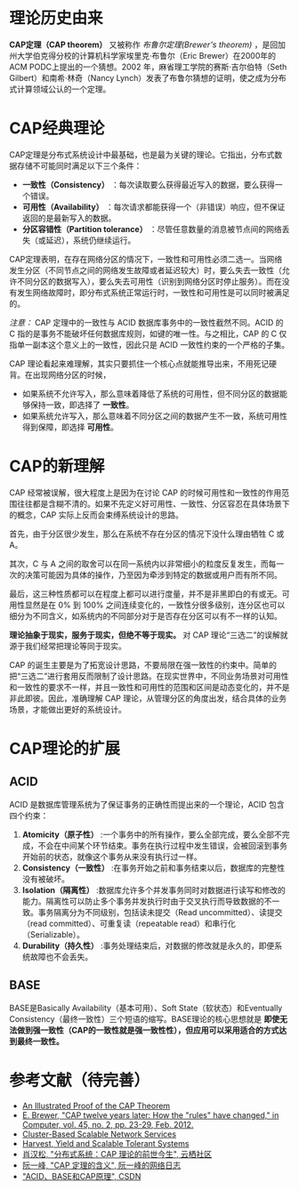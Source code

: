 # 理论历史由来
**CAP定理（CAP theorem）** 又被称作 *布鲁尔定理(Brewer's theorem)* ，是回加州大学伯克得分校的计算机科学家埃里克·布鲁尔（Eric Brewer）在2000年的ACM PODC上提出的一个猜想。2002 年，麻省理工学院的赛斯·吉尔伯特（Seth Gilbert）和南希·林奇（Nancy Lynch）发表了布鲁尔猜想的证明，使之成为分布式计算领域公认的一个定理。

# CAP经典理论
CAP定理是分布式系统设计中最基础，也是最为关键的理论。它指出，分布式数据存储不可能同时满足以下三个条件：

* **一致性（Consistency）** ：每次读取要么获得最近写入的数据，要么获得一个错误。
* **可用性（Availability）** ：每次请求都能获得一个（非错误）响应，但不保证返回的是最新写入的数据。
* **分区容错性（Partition tolerance）** ：尽管任意数量的消息被节点间的网络丢失（或延迟），系统仍继续运行。

CAP定理表明，在存在网络分区的情况下，一致性和可用性必须二选一。当网络发生分区（不同节点之间的网络发生故障或者延迟较大）时，要么失去一致性（允许不同分区的数据写入），要么失去可用性（识别到网络分区时停止服务）。而在没有发生网络故障时，即分布式系统正常运行时，一致性和可用性是可以同时被满足的。

*注意：* CAP 定理中的一致性与 ACID 数据库事务中的一致性截然不同。ACID 的 C 指的是事务不能破坏任何数据库规则，如键的唯一性。与之相比，CAP 的 C 仅指单一副本这个意义上的一致性，因此只是 ACID 一致性约束的一个严格的子集。

CAP 理论看起来难理解，其实只要抓住一个核心点就能推导出来，不用死记硬背。在出现网络分区的时候，

* 如果系统不允许写入，那么意味着降低了系统的可用性，但不同分区的数据能够保持一致，即选择了 **一致性**。
* 如果系统允许写入，那么意味着不同分区之间的数据产生不一致，系统可用性得到保障，即选择 **可用性**。

# CAP的新理解
CAP 经常被误解，很大程度上是因为在讨论 CAP 的时候可用性和一致性的作用范围往往都是含糊不清的。如果不先定义好可用性、一致性、分区容忍在具体场景下的概念，CAP 实际上反而会束缚系统设计的思路。

首先，由于分区很少发生，那么在系统不存在分区的情况下没什么理由牺牲 C 或 A。

其次，C 与 A 之间的取舍可以在同一系统内以非常细小的粒度反复发生，而每一次的决策可能因为具体的操作，乃至因为牵涉到特定的数据或用户而有所不同。

最后，这三种性质都可以在程度上都可以进行度量，并不是非黑即白的有或无。可用性显然是在 0% 到 100% 之间连续变化的，一致性分很多级别，连分区也可以细分为不同含义，如系统内的不同部分对于是否存在分区可以有不一样的认知。

**理论抽象于现实，服务于现实，但绝不等于现实。** 对 CAP 理论“三选二”的误解就源于我们经常把理论等同于现实。

CAP 的诞生主要是为了拓宽设计思路，不要局限在强一致性的约束中。简单的把“三选二”进行套用反而限制了设计思路。在现实世界中，不同业务场景对可用性和一致性的要求不一样，并且一致性和可用性的范围和区间是动态变化的，并不是非此即彼。因此，准确理解 CAP 理论，从管理分区的角度出发，结合具体的业务场景，才能做出更好的系统设计。

# CAP理论的扩展
## ACID
ACID 是数据库管理系统为了保证事务的正确性而提出来的一个理论，ACID 包含四个约束：
1. **Atomicity（原子性）** :一个事务中的所有操作，要么全部完成，要么全部不完成，不会在中间某个环节结束。事务在执行过程中发生错误，会被回滚到事务开始前的状态，就像这个事务从来没有执行过一样。
2. **Consistency（一致性）** :在事务开始之前和事务结束以后，数据库的完整性没有被破坏。
3. **Isolation（隔离性）** :数据库允许多个并发事务同时对数据进行读写和修改的能力。隔离性可以防止多个事务并发执行时由于交叉执行而导致数据的不一致。事务隔离分为不同级别，包括读未提交（Read uncommitted）、读提交（read committed）、可重复读（repeatable read）和串行化（Serializable）。
4. **Durability（持久性）** :事务处理结束后，对数据的修改就是永久的，即便系统故障也不会丢失。

## BASE
BASE是Basically Availability（基本可用）、Soft State（软状态）和Eventually Consistency（最终一致性）三个短语的缩写。BASE理论的核心思想就是 **即使无法做到强一致性（CAP的一致性就是强一致性性），但应用可以采用适合的方式达到最终一致性。**

# 参考文献（待完善）
* [An Illustrated Proof of the CAP Theorem](https://mwhittaker.github.io/blog/an_illustrated_proof_of_the_cap_theorem/)
* [E. Brewer, "CAP twelve years later: How the "rules" have changed," in Computer, vol. 45, no. 2, pp. 23-29, Feb. 2012.](https://ieeexplore.ieee.org/document/6133253)
* [Cluster-Based Scalable Network Services](http://citeseerx.ist.psu.edu/viewdoc/download?spm=a2c4e.11153940.0.0.51a38c31rjMf0R&doi=10.1.1.1.2034&rep=rep1&type=pdf)
* [Harvest, Yield and Scalable Tolerant Systems](http://citeseerx.ist.psu.edu/viewdoc/download?spm=a2c4e.11153940.0.0.51a38c31rjMf0R&doi=10.1.1.24.3690&rep=rep1&type=pdf)
* [肖汉松, "分布式系统：CAP 理论的前世今生", 云栖社区](https://yq.aliyun.com/articles/700488)
* [阮一峰, "CAP 定理的含义", 阮一峰的网络日志](http://www.ruanyifeng.com/blog/2018/07/cap.html)
* ["ACID、BASE和CAP原理", CSDN](https://blog.csdn.net/sinat_27186785/article/details/52032510)
